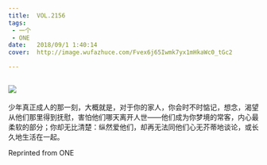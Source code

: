 ```yaml
---
title:	VOL.2156
tags:
 - 一个
 - ONE
date:	2018/09/1 1:40:14
cover:	http://image.wufazhuce.com/Fvex6j65Iwmk7yx1mHkaWc0_tGc2

---
```

![](http://image.wufazhuce.com/Fvex6j65Iwmk7yx1mHkaWc0_tGc2)
---

少年真正成人的那一刻，大概就是，对于你的家人，你会时不时惦记，想念，渴望从他们那里得到抚慰，害怕他们哪天离开人世——他们成为你梦境的常客，内心最柔软的部分；你却无比清楚：纵然爱他们，却再无法同他们心无芥蒂地谈论，或长久地生活在一起。
 
Reprinted from ONE
